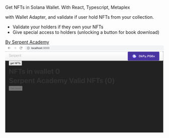 <p>Get NFTs in Solana Wallet. With React, Typescript, Metaplex </p>
<p>with Wallet Adapter, and validate if user hold NFTs from your collection.</p>
<ul>
<li>Validate your holders if they own your NFTs</li>
<li>Give special access to holders (unlocking a button for book download)</li>

</ul>
<a href="https://serpent.academy">By Serpent Academy</a>
<img src="nfts.png"/>

